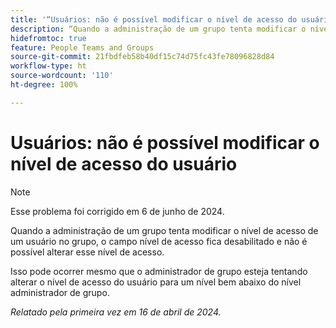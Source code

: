 ```yaml
---
title: '“Usuários: não é possível modificar o nível de acesso do usuário”'
description: “Quando a administração de um grupo tenta modificar o nível de acesso de um usuário no grupo, o campo nível de acesso fica desabilitado e não é possível alterar esse nível de acesso.”
hidefromtoc: true
feature: People Teams and Groups
source-git-commit: 21fbdfeb58b40df15c74d75fc43fe78096828d84
workflow-type: ht
source-wordcount: '110'
ht-degree: 100%

---
```



# Usuários: não é possível modificar o nível de acesso do usuário

>[!NOTE]
>
>Esse problema foi corrigido em 6 de junho de 2024.

Quando a administração de um grupo tenta modificar o nível de acesso de um usuário no grupo, o campo nível de acesso fica desabilitado e não é possível alterar esse nível de acesso.

Isso pode ocorrer mesmo que o administrador de grupo esteja tentando alterar o nível de acesso do usuário para um nível bem abaixo do nível administrador de grupo.

_Relatado pela primeira vez em 16 de abril de 2024._

